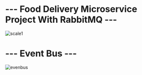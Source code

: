 # --- Food Delivery Microservice Project With RabbitMQ ---
![scale1](https://github.com/user-attachments/assets/e9028b42-5c1f-4d54-9d68-1b9bffd8e6af)

# --- Event Bus ---
![evenbus](https://github.com/user-attachments/assets/4275b711-8835-4ec8-a6d8-8b285786088a)
